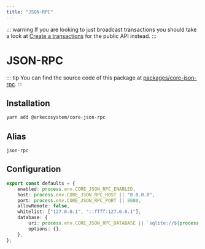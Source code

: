 ```yaml
---
title: "JSON-RPC"
---
```


::: warning
If you are looking to just broadcast transactions you should take a look at [Create a transactions](/api/public/v2/transactions.html#create-a-transaction) for the public API instead.
:::

# JSON-RPC

::: tip
You can find the source code of this package at [packages/core-json-rpc](https://github.com/ARKEcosystem/core/tree/develop/packages/core-json-rpc).
:::

## Installation

```bash
yarn add @arkecosystem/core-json-rpc
```

## Alias

`json-rpc`

## Configuration

```ts
export const defaults = {
    enabled: process.env.CORE_JSON_RPC_ENABLED,
    host: process.env.CORE_JSON_RPC_HOST || "0.0.0.0",
    port: process.env.CORE_JSON_RPC_PORT || 8080,
    allowRemote: false,
    whitelist: ["127.0.0.1", "::ffff:127.0.0.1"],
    database: {
        uri: process.env.CORE_JSON_RPC_DATABASE || `sqlite://${process.env.CORE_PATH_DATA}/json-rpc.sqlite`,
        options: {},
    },
};
```
